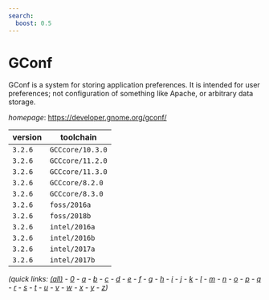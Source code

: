```yaml
---
search:
  boost: 0.5
---
```

# GConf

GConf is a system for storing application preferences.  It is intended for user preferences; not configuration  of something like Apache, or arbitrary data storage.

*homepage*: <https://developer.gnome.org/gconf/>

version | toolchain
--------|----------
``3.2.6`` | ``GCCcore/10.3.0``
``3.2.6`` | ``GCCcore/11.2.0``
``3.2.6`` | ``GCCcore/11.3.0``
``3.2.6`` | ``GCCcore/8.2.0``
``3.2.6`` | ``GCCcore/8.3.0``
``3.2.6`` | ``foss/2016a``
``3.2.6`` | ``foss/2018b``
``3.2.6`` | ``intel/2016a``
``3.2.6`` | ``intel/2016b``
``3.2.6`` | ``intel/2017a``
``3.2.6`` | ``intel/2017b``


*(quick links: [(all)](../index.md) - [0](../0/index.md) - [a](../a/index.md) - [b](../b/index.md) - [c](../c/index.md) - [d](../d/index.md) - [e](../e/index.md) - [f](../f/index.md) - [g](../g/index.md) - [h](../h/index.md) - [i](../i/index.md) - [j](../j/index.md) - [k](../k/index.md) - [l](../l/index.md) - [m](../m/index.md) - [n](../n/index.md) - [o](../o/index.md) - [p](../p/index.md) - [q](../q/index.md) - [r](../r/index.md) - [s](../s/index.md) - [t](../t/index.md) - [u](../u/index.md) - [v](../v/index.md) - [w](../w/index.md) - [x](../x/index.md) - [y](../y/index.md) - [z](../z/index.md))*

